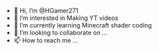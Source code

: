 - 👋 Hi, I’m @HGamer271
- 👀 I’m interested in Making YT videos
- 🌱 I’m currently learning Minecraft shader coding
- 💞️ I’m looking to collaborate on ...
- 📫 How to reach me ...

<!---
HGamer271/HGamer271 is a ✨ special ✨ repository because its `README.md` (this file) appears on your GitHub profile.
You can click the Preview link to take a look at your changes.
--->
